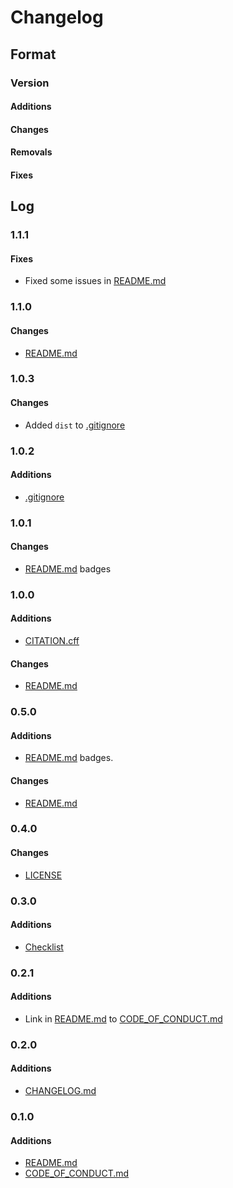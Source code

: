 # Changelog

## Format

### Version

#### Additions

#### Changes

#### Removals

#### Fixes

## Log

### 1.1.1

#### Fixes

- Fixed some issues in [README.md](./README.md)

### 1.1.0

#### Changes

- [README.md](./README.md)

### 1.0.3

#### Changes

- Added `dist` to [.gitignore](./.gitignore)

### 1.0.2

#### Additions

- [.gitignore](./.gitignore)

### 1.0.1

#### Changes

- [README.md](./README.md) badges

### 1.0.0

#### Additions

- [CITATION.cff](./CITATION.cff)

#### Changes

- [README.md](./README.md)

### 0.5.0

#### Additions

- [README.md](./README.md) badges.

#### Changes

- [README.md](./README.md)

### 0.4.0

#### Changes

- [LICENSE](./LICENSE)

### 0.3.0

#### Additions

- [Checklist](./README.md#checklist)

### 0.2.1

#### Additions

- Link in [README.md](./README.md) to [CODE_OF_CONDUCT.md](./CODE_OF_CONDUCT.md)

### 0.2.0

#### Additions

- [CHANGELOG.md](./CHANGELOG.md)

### 0.1.0

#### Additions

- [README.md](./README.md)
- [CODE_OF_CONDUCT.md](./CODE_OF_CONDUCT.md)
